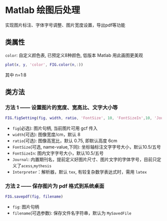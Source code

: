 # Matlab 绘图后处理

实现图片标注、字体字号调整、图片宽度设置，导出pdf等功能

## 类属性

`color`: 自定义颜色表, 已预定义8种颜色, 低版本 Matlab 用此画图更美观

```matlab
plot(x, y, 'color', FIG.color(n,:))
```

其中 n=1:8

## 类方法

### 方法 1 —— 设置图片的宽度、宽高比、文字大小等

```matlab
FIG.figSetting(fig, width, ratio, 'FontSize', 10, 'FontSizeIn',10, 'Journal', 'acess', 'Interpreter', 'latex')
```

- `fig`(必选): 图片句柄, 当前图片可用 gcf 传入
- `width`(可选): 图像宽度/cm，默认 8
- `ratio`(可选): 图像高宽比，默认 0.75, 即默认高度 6cm
- `FontSize`(可选, name-value,下同): 坐标轴标注文字字号大小，默认10.5/五号
- `FontSizeIn`: 图内文字字号大小，默认10.5/五号
- `Journal`: 内置期刊名，提前定义好图片尺寸、图片文字的字体字号，目前只定义了`acess`,`mythesis`
- `Interpreter`：解析器，默认 `tex`, 有较复杂数学表达式时，需用 `latex`

### 方法 2 —— 保存图片为 pdf 格式到系统桌面

```matlab
FIG.savepdf(fig, filename)
```

- `fig`: 图片句柄
- `filename`(可选参数): 保存文件名字符串，默认为 `MySavedFile`

